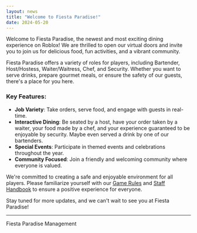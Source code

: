 ```yaml
---
layout: news
title: "Welcome to Fiesta Paradise!"
date: 2024-05-20
---
```


Welcome to Fiesta Paradise, the newest and most exciting dining experience on Roblox! We are thrilled to open our virtual doors and invite you to join us for delicious food, fun activities, and a vibrant community.

Fiesta Paradise offers a variety of roles for players, including Bartender, Host/Hostess, Waiter/Waitress, Chef, and Security. Whether you want to serve drinks, prepare gourmet meals, or ensure the safety of our guests, there's a place for you here.

### Key Features:
- **Job Variety**: Take orders, serve food, and engage with guests in real-time.
- **Interactive Dining**: Be seated by a host, have your order taken by a waiter, your food made by a chef, and your experience guaranteed to be enjoyable by security. Maybe even served a drink by one of our bartenders.
- **Special Events**: Participate in themed events and celebrations throughout the year.
- **Community Focused**: Join a friendly and welcoming community where everyone is valued.

We're committed to creating a safe and enjoyable environment for all players. Please familiarize yourself with our [Game Rules](link-to-game-rules-page) and [Staff Handbook](link-to-staff-handbook-page) to ensure a positive experience for everyone.

Stay tuned for more updates, and we can't wait to see you at Fiesta Paradise!

---

Fiesta Paradise Management
